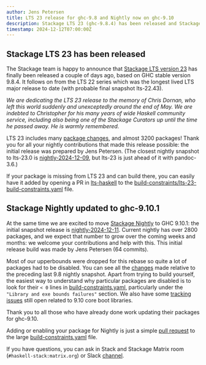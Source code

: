 ```yaml
---
author: Jens Petersen
title: LTS 23 release for ghc-9.8 and Nightly now on ghc-9.10
description: Stackage LTS 23 (ghc-9.8.4) has been released and Stackage Nightly moved to ghc-9.10.1.
timestamp: 2024-12-12T07:00:00Z
---
```


## Stackage LTS 23 has been released

The Stackage team is happy to announce that [Stackage LTS version 23](https://www.stackage.org/lts-23.0) has finally been released a couple of days ago, based on GHC stable version 9.8.4. It follows on from the LTS 22 series which was the longest lived LTS major release to date (with probable final snapshot lts-22.43).

*We are dedicating the LTS 23 release to the memory of Chris Dornan, who left this world suddenly and unexceptedly around the end of May. We are indebted to Christopher for his many years of wide Haskell community service, including also being one of the Stackage Curators up until the time he passed away. He is warmly remembered.*

LTS 23 includes many [package changes](https://www.stackage.org/diff/lts-22.43/lts-23.0), and almost 3200 packages!
Thank you for all your nightly contributions that made this release possible: the initial release was prepared by Jens Petersen.
(The closest nightly snapshot to lts-23.0 is [nightly-2024-12-09](https://www.stackage.org/diff/nightly-2024-12-09/lts-23.0), but lts-23 is just ahead of it with pandoc-3.6.)

If your package is missing from LTS 23 and can build there, you can easily have it added by opening a PR in [lts-haskell](https://github.com/commercialhaskell/lts-haskell/) to the [build-constraints/lts-23-build-constraints.yaml](https://github.com/commercialhaskell/lts-haskell/blob/master/build-constraints/lts-23-build-constraints.yaml) file.

## Stackage Nightly updated to ghc-9.10.1

At the same time we are excited to move [Stackage Nightly](https://www.stackage.org/nightly) to GHC 9.10.1: the initial snapshot release is [nightly-2024-12-11](https://www.stackage.org/nightly-2024-12-11).  Current nightly has over 2800 packages, and we expect that number to grow over the coming weeks and months: we welcome your contributions and help with this.
This initial release build was made by Jens Petersen (64 commits).

Most of our upperbounds were dropped for this rebase so quite a lot of packages had to be disabled.
You can see all the [changes](https://www.stackage.org/diff/nightly-2024-12-09/nightly-2024-12-11) made relative to the preceding last 9.8 nightly snapshot.
Apart from trying to build yourself, the easiest way to understand why particular packages are disabled is to look for their `< 0` lines in [build-constraints.yaml](https://github.com/commercialhaskell/stackage/blob/master/build-constraints.yaml), particularly under the `"Library and exe bounds failures"` section.
We also have some [tracking issues](https://github.com/commercialhaskell/stackage/issues?q=is%3Aissue+is%3Aopen+label%3Aghc-9.10) still open related to 9.10 core boot libraries.

Thank you to all those who have already done work updating their packages for ghc-9.10.

Adding or enabling your package for Nightly is just a simple [pull request](https://github.com/commercialhaskell/stackage/blob/master/MAINTAINERS.md#adding-a-package) to the large [build-constraints.yaml](https://github.com/commercialhaskell/stackage/blob/master/build-constraints.yaml) file.

If you have questions, you can ask in Stack and Stackage Matrix room (`#haskell-stack:matrix.org`) or Slack [channel](https://haskell-foundation.slack.com/archives/C023DF5202X).
